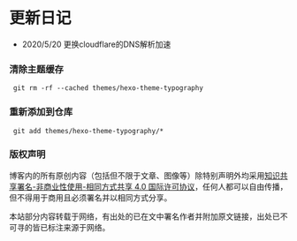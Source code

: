 # 更新日记
 - 2020/5/20 更换cloudflare的DNS解析加速



### 清除主题缓存
` git rm -rf --cached themes/hexo-theme-typography`
### 重新添加到仓库
` git add themes/hexo-theme-typography/*`

### 版权声明

博客内的所有原创内容（包括但不限于文章、图像等）除特别声明外均采用[知识共享署名-非商业性使用-相同方式共享 4.0 国际许可协议](http://creativecommons.org/licenses/by-nc-sa/4.0/)，任何人都可以自由传播，但不得用于商用且必须署名并以相同方式分享。

本站部分内容转载于网络，有出处的已在文中署名作者并附加原文链接，出处已不可寻的皆已标注来源于网络。